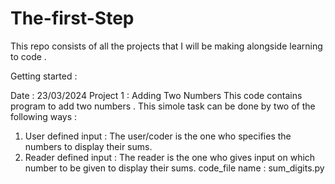 # The-first-Step
This repo consists of all the projects that I will be making alongside learning to code .

Getting started :

Date : 23/03/2024
Project 1 : Adding Two Numbers 
This code contains program to add two numbers . This simole task can be done by two of the following ways :
1) User defined input : The user/coder is the one who specifies the numbers to display their sums.
2) Reader defined input : The reader is the one who gives input on which number to be given to display their sums.
code_file name : sum_digits.py

